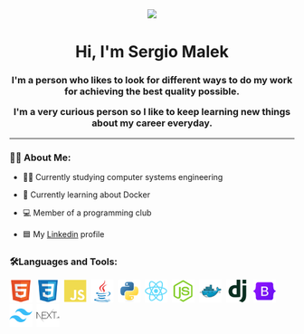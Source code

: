 
<div id = "header" align = "center">
  <img src = "https://media.giphy.com/media/RPwrO4b46mOdy/giphy.gif" width ="200"/>
  <h1 align ="center">Hi, I'm Sergio Malek</h1>
  <h3 align ="center">I'm a person who likes to look for different ways to do my work for achieving the best quality possible.
    
I'm a very curious person so I like to keep learning new things about my career everyday.</h3>
  </div>

---
### 🧑‍💻 About Me:

- 👨‍🎓 Currently studying computer systems engineering

- 🐬 Currently learning about Docker

- 💻 Member of a programming club

- 🟦 My [Linkedin](https://www.linkedin.com/in/sergio-malek-gomez-zavala-89995a25a/) profile

<div align = "left">
<h3>🛠️Languages and Tools:</h3>
<div>

<img src = "https://github.com/devicons/devicon/blob/master/icons/html5/html5-original.svg" title="HTML" alt="HTML" width="40" height="40"/>&nbsp;
<img src = "https://github.com/devicons/devicon/blob/master/icons/css3/css3-original.svg" title="CSS" alt="CSS" width="40" height="40"/>&nbsp;
<img src = "https://github.com/devicons/devicon/blob/master/icons/javascript/javascript-plain.svg" title="JavaScript" alt="JavaScript" width="40" height="40"/>&nbsp;
<img src = "https://github.com/devicons/devicon/blob/master/icons/java/java-original.svg" title="Java" alt="Java" width="40" height="40"/>&nbsp;
<img src = "https://github.com/devicons/devicon/blob/master/icons/python/python-original.svg" title="Python" alt="Python" width="40" height="40"/>&nbsp;
<img src = "https://github.com/devicons/devicon/blob/master/icons/react/react-original.svg" title="React" alt="React" width="40" height="40"/>&nbsp;
<img src = "https://github.com/devicons/devicon/blob/master/icons/nodejs/nodejs-original.svg" title="Node.js" alt="Node.js" width="40" height="40"/>&nbsp;
<img src = "https://github.com/devicons/devicon/blob/master/icons/docker/docker-original.svg" title="Docker" alt="Docker" width="40" height="40"/>&nbsp;
<img src = "https://github.com/devicons/devicon/blob/master/icons/django/django-plain.svg" title="Django" alt="Django" width="40" height="40"/>&nbsp;
<img src = "https://github.com/devicons/devicon/blob/master/icons/bootstrap/bootstrap-original.svg" title="Bootstrap" alt="Bootstrap" width="40" height="40"/>&nbsp;
<img src = "https://github.com/devicons/devicon/blob/master/icons/tailwindcss/tailwindcss-plain.svg" title="Tailwind" alt="Tailwind" width="40" height="40"/>&nbsp;
<img src = "https://github.com/devicons/devicon/blob/master/icons/nextjs/nextjs-original-wordmark.svg" title="Next.js" alt="Next.js" width="40" height="40"/>&nbsp;
  
</div>
  
</div>


